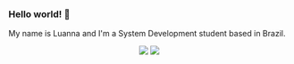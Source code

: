 ### Hello world! 👋
My name is Luanna and I'm a System Development student based in Brazil.  

<div align="center">
  <img src="https://github-readme-stats.vercel.app/api?username=Lua-da-tarde&show_icons=true&theme=github_dark&count_private=true">
  <img src="https://github-readme-stats.vercel.app/api/top-langs/?username=Lua-da-tarde&layout=compact&langs_count=16&theme=dracula">
</div>
